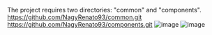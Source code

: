 The project requires two directories: "common" and "components".
https://github.com/NagyRenato93/common.git
https://github.com/NagyRenato93/components.git
![image](https://github.com/NagyRenato93/EcoGourmet/assets/150836956/9ae513b2-be65-40d7-8e14-db36d4d29d81)
![image](https://github.com/NagyRenato93/EcoGourmet/assets/150836956/59d9b416-5a4a-4deb-beb7-5af72eed8621)
